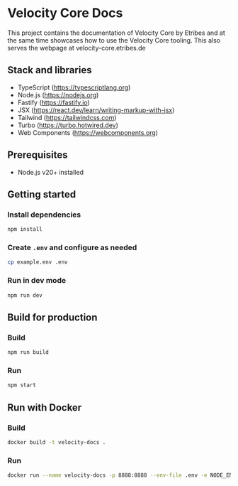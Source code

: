 # Velocity Core Docs

This project contains the documentation of Velocity Core by Etribes and at the same time showcases how to use the Velocity Core tooling. This also serves the webpage at velocity-core.etribes.de

## Stack and libraries

- TypeScript (https://typescriptlang.org)
- Node.js (https://nodejs.org)
- Fastify (https://fastify.io)
- JSX (https://react.dev/learn/writing-markup-with-jsx)
- Tailwind (https://tailwindcss.com)
- Turbo (https://turbo.hotwired.dev)
- Web Components (https://webcomponents.org)

## Prerequisites

- Node.js v20+ installed

## Getting started

### Install dependencies

```sh
npm install
```

### Create `.env` and configure as needed

```sh
cp example.env .env
```

### Run in dev mode

```sh
npm run dev
```

## Build for production

### Build

```sh
npm run build
```

### Run

```sh
npm start
```

## Run with Docker

### Build

```sh
docker build -t velocity-docs .
```

### Run

```sh
docker run --name velocity-docs -p 8888:8888 --env-file .env -e NODE_ENV=production velocity-docs
```
